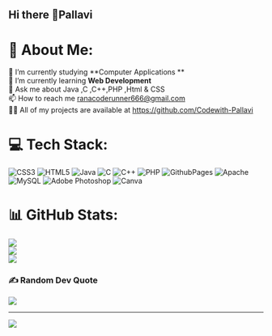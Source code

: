 ## Hi there 👋Pallavi

# 💫 About Me:
🔭 I’m currently studying **Computer Applications **<br>🌱 I’m currently learning **Web Development**<br>💬 Ask me about Java ,C ,C++,PHP ,Html & CSS<br>📫 How to reach me ranacoderunner666@gmail.com<br>👨‍💻 All of my projects are available at https://github.com/Codewith-Pallavi<br>


# 💻 Tech Stack:
![CSS3](https://img.shields.io/badge/css3-%231572B6.svg?style=for-the-badge&logo=css3&logoColor=white) ![HTML5](https://img.shields.io/badge/html5-%23E34F26.svg?style=for-the-badge&logo=html5&logoColor=white) ![Java](https://img.shields.io/badge/java-%23ED8B00.svg?style=for-the-badge&logo=openjdk&logoColor=white) ![C](https://img.shields.io/badge/c-%2300599C.svg?style=for-the-badge&logo=c&logoColor=white) ![C++](https://img.shields.io/badge/c++-%2300599C.svg?style=for-the-badge&logo=c%2B%2B&logoColor=white) ![PHP](https://img.shields.io/badge/php-%23777BB4.svg?style=for-the-badge&logo=php&logoColor=white) ![GithubPages](https://img.shields.io/badge/github%20pages-121013?style=for-the-badge&logo=github&logoColor=white) ![Apache](https://img.shields.io/badge/apache-%23D42029.svg?style=for-the-badge&logo=apache&logoColor=white) ![MySQL](https://img.shields.io/badge/mysql-4479A1.svg?style=for-the-badge&logo=mysql&logoColor=white) ![Adobe Photoshop](https://img.shields.io/badge/adobe%20photoshop-%2331A8FF.svg?style=for-the-badge&logo=adobe%20photoshop&logoColor=white) ![Canva](https://img.shields.io/badge/Canva-%2300C4CC.svg?style=for-the-badge&logo=Canva&logoColor=white)
# 📊 GitHub Stats:
![](https://github-readme-stats.vercel.app/api?username=codewith-pallavi&theme=dark&hide_border=false&include_all_commits=true&count_private=true)<br/>
![](https://github-readme-streak-stats.herokuapp.com/?user=codewith-pallavi&theme=dark&hide_border=false)<br/>
![](https://github-readme-stats.vercel.app/api/top-langs/?username=codewith-pallavi&theme=dark&hide_border=false&include_all_commits=true&count_private=true&layout=compact)

### ✍️ Random Dev Quote
![](https://quotes-github-readme.vercel.app/api?type=horizontal&theme=gruvbox)

---
[![](https://visitcount.itsvg.in/api?id=codewith-pallavi&icon=0&color=0)](https://visitcount.itsvg.in)

<!-- Proudly created with GPRM ( https://gprm.itsvg.in ) -->
